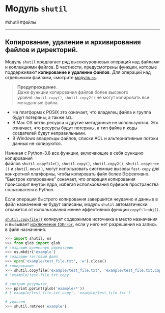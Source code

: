 # Модуль `shutil`
#shutil #файлы 
***
## Копирование, удаление и архивирования файлов и директорий.

Модуль `shutil` предлагает ряд высокоуровневых операций над файлами и коллекциями файлов. В частности, предусмотрены функции, которые поддерживают **копирование и удаление файлов**. Для операций над отдельными файлами, смотрите [модуль `os`](https://docs-python.ru/standart-library/modul-os-python/ "Модуль os в Python, доступ к функциям ОС.").

> **Предупреждение**.  
> Даже функции копирования файлов более высокого уровня `shutil.copy()`, `shutil.copy2()` не могут копировать все метаданные файла.

-   На платформах POSIX это означает, что владелец файла и группа будут потеряны, а также `ACL`.
-   В Mac OS ветвь ресурса и другие метаданные не используются. Это означает, что ресурсы будут потеряны, а тип файла и коды создателей будут неправильными.
-   В Windows владельцы файлов, списки ACL и альтернативные потоки данных не копируются.

Начиная с Python-3.8 все функции, включающие в себя функцию копирования файлов `shutil.copyfile()`, `shutil.copy()`, `shutil.copy2()`, `shutil.copytree()` и `shutil.move()`, могут использовать системные вызовы `fast-copy` для конкретной платформы, чтобы копировать файл более Эффективно. "Быстрое копирование" означает, что операция копирования происходит внутри ядра, избегая использования буферов пространства пользователя в Python.

Если операция быстрого копирования завершится неудачно и данные в файл назначения не будут записаны, модуль `shutil` автоматически откажется от использования менее эффективной функции `copyfileobj()`.

[`shutil.copyfile()`](https://docs-python.ru/standart-library/modul-shutil-python/funktsija-copyfile-modulja-shutil/ "Функция copyfile() модуля shutil в Python.") копирует содержимое источника в место назначения и вызывает [исключение `IOError`](https://docs-python.ru/tutorial/vstroennye-iskljuchenija-interpretator-python/oshibki-operatsionnoj-sistemy-oserror/ "Исключения операционной системы: OSError в Python."), если у него нет разрешения на запись в файл назначения.

```python
>>> import shutil, os
>>> from glob import glob
# создадим временную директорию 
>>> os.mkdir('example')
# создадим тестовый файл
>>> open('example/test_file.txt', 'w').close()
# копирование
>>> shutil.copyfile('example/test_file.txt', 'example/test_file.txt.copy')
# 'example/test-file.txt.copy'

# смотрим результат
>>> pprint.pprint(glob('example/*'))
# ['example/test_file.txt.copy', 'example/test_file.txt']

# удаляем
>>> shutil.rmtree('example')
```